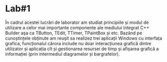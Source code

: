 Lab#1
=
În cadrul acestei lucrări de laborator am studiat principiile și modul de utilizare a celor mai importante componente ale mediului integrat C++ Builder așa ca TButton, TEdit, TTimer, TPaintBox și etc. 
Bazând pe cunoștințele obținute am reușit sa realizez trei aplicații Windows cu interfața grafica, 
funcționalul cărora include nu doar interacțiunea grafică dintre utilizator și aplicația cît și gestionarea 
resursei de timp și afișarea grafică a informației (prin intermediul diagramelor și bargrafelor).
